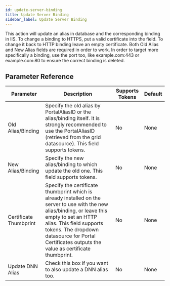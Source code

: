 ```yaml
---
id: update-server-binding
title: Update Server Binding
sidebar_label: Update Server Binding
---
```



This action will update an alias in database and the corresponding binding in IIS. To change a binding to HTTPS, put a valid certificate into the field. To change it back to HTTP binding leave an empty certificate. Both Old Alias and New Alias fields are required in order to work. In order to target more specifically a binding, use the port too, like example.com:443 or example.com:80 to ensure the correct binding is deleted.

## Parameter Reference
| Parameter | Description | Supports Tokens | Default |
| -- | -- | -- | -- |
| Old Alias/Binding | Specify the old alias by PortalAliasID or the alias/binding itself. It is strongly recommended to use the PortalAliasID (retrieved from the grid datasource). This field supports tokens. | No | None |
| New Alias/Binding | Specify the new alias/binding to which update the old one. This field supports tokens. | No | None |
| Certificate Thumbprint | Specify the certificate thumbprint which is already installed on the server to use with the new alias/binding, or leave this empty to set an HTTP alias. This field supports tokens. The dropdown datasource for Portal Certificates outputs the value as certificate thumbprint. | No | None |
| Update DNN Alias | Check this box if you want to also update a DNN alias too. | No | None |
